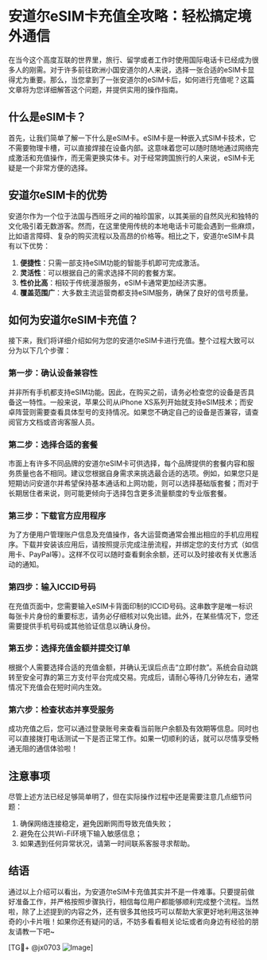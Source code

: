 # 安道尔eSIM卡充值全攻略：轻松搞定境外通信

在当今这个高度互联的世界里，旅行、留学或者工作时使用国际电话卡已经成为很多人的刚需。对于许多前往欧洲小国安道尔的人来说，选择一张合适的eSIM卡显得尤为重要。那么，当您拿到了一张安道尔的eSIM卡后，如何进行充值呢？这篇文章将为您详细解答这个问题，并提供实用的操作指南。

## 什么是eSIM卡？

首先，让我们简单了解一下什么是eSIM卡。eSIM卡是一种嵌入式SIM卡技术，它不需要物理卡槽，可以直接焊接在设备内部。这意味着您可以随时随地通过网络完成激活和充值操作，而无需更换实体卡。对于经常跨国旅行的人来说，eSIM卡无疑是一个非常方便的选择。

## 安道尔eSIM卡的优势

安道尔作为一个位于法国与西班牙之间的袖珍国家，以其美丽的自然风光和独特的文化吸引着无数游客。然而，在这里使用传统的本地电话卡可能会遇到一些麻烦，比如语言障碍、复杂的购买流程以及高昂的价格等。相比之下，安道尔eSIM卡具有以下优势：

1. **便捷性**：只需一部支持eSIM功能的智能手机即可完成激活。
2. **灵活性**：可以根据自己的需求选择不同的套餐方案。
3. **性价比高**：相较于传统漫游服务，eSIM卡通常更加经济实惠。
4. **覆盖范围广**：大多数主流运营商都支持eSIM服务，确保了良好的信号质量。

## 如何为安道尔eSIM卡充值？

接下来，我们将详细介绍如何为您的安道尔eSIM卡进行充值。整个过程大致可以分为以下几个步骤：

### 第一步：确认设备兼容性

并非所有手机都支持eSIM功能。因此，在购买之前，请务必检查您的设备是否具备这一特性。一般来说，苹果公司从iPhone XS系列开始就支持eSIM技术；而安卓阵营则需要查看具体型号的支持情况。如果您不确定自己的设备是否兼容，请查阅官方文档或咨询客服人员。

### 第二步：选择合适的套餐

市面上有许多不同品牌的安道尔eSIM卡可供选择，每个品牌提供的套餐内容和服务质量也各不相同。建议您根据自身需求来挑选最合适的选项。例如，如果您只是短期访问安道尔并希望保持基本通话和上网功能，则可以选择基础版套餐；而对于长期居住者来说，则可能更倾向于选择包含更多流量额度的专业版套餐。

### 第三步：下载官方应用程序

为了方便用户管理账户信息及充值操作，各大运营商通常会推出相应的手机应用程序。下载并安装该应用后，请按照提示完成注册流程，并绑定您的支付方式（如信用卡、PayPal等）。这样不仅可以随时查看剩余余额，还可以及时接收有关优惠活动的通知。

### 第四步：输入ICCID号码

在充值页面中，您需要输入eSIM卡背面印制的ICCID号码。这串数字是唯一标识每张卡片身份的重要标志，请务必仔细核对以免出错。此外，在某些情况下，您还需要提供手机号码或其他验证信息以确认身份。

### 第五步：选择充值金额并提交订单

根据个人需要选择合适的充值金额，并确认无误后点击“立即付款”。系统会自动跳转至安全可靠的第三方支付平台完成交易。完成后，请耐心等待几分钟左右，通常情况下充值会在短时间内生效。

### 第六步：检查状态并享受服务

成功充值之后，您可以通过登录账号来查看当前账户余额及有效期等信息。同时也可以直接拨打电话测试一下是否正常工作。如果一切顺利的话，就可以尽情享受畅通无阻的通信体验啦！

## 注意事项

尽管上述方法已经足够简单明了，但在实际操作过程中还是需要注意几点细节问题：

1. 确保网络连接稳定，避免因断网而导致充值失败；
2. 避免在公共Wi-Fi环境下输入敏感信息；
3. 如果遇到任何异常状况，请第一时间联系客服寻求帮助。

## 结语

通过以上介绍可以看出，为安道尔eSIM卡充值其实并不是一件难事。只要提前做好准备工作，并严格按照步骤执行，相信每位用户都能够顺利完成整个流程。当然啦，除了上述提到的内容之外，还有很多其他技巧可以帮助大家更好地利用这张神奇的小卡片哦！如果你还有疑问的话，不妨多看看相关论坛或者向身边有经验的朋友请教一下吧~

[TG💪+ @jx0703 ![Image](https://github.com/user-attachments/assets/dbca1d08-cadb-493c-b0ec-ad6f7a83f270)]